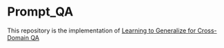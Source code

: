 # Prompt_QA
This repository is the implementation of [Learning to Generalize for Cross-Domain QA](https://arxiv.org/abs/2305.08208)
